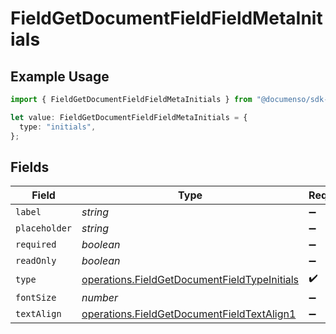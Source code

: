 # FieldGetDocumentFieldFieldMetaInitials

## Example Usage

```typescript
import { FieldGetDocumentFieldFieldMetaInitials } from "@documenso/sdk-typescript/models/operations";

let value: FieldGetDocumentFieldFieldMetaInitials = {
  type: "initials",
};
```

## Fields

| Field                                                                                                        | Type                                                                                                         | Required                                                                                                     | Description                                                                                                  |
| ------------------------------------------------------------------------------------------------------------ | ------------------------------------------------------------------------------------------------------------ | ------------------------------------------------------------------------------------------------------------ | ------------------------------------------------------------------------------------------------------------ |
| `label`                                                                                                      | *string*                                                                                                     | :heavy_minus_sign:                                                                                           | N/A                                                                                                          |
| `placeholder`                                                                                                | *string*                                                                                                     | :heavy_minus_sign:                                                                                           | N/A                                                                                                          |
| `required`                                                                                                   | *boolean*                                                                                                    | :heavy_minus_sign:                                                                                           | N/A                                                                                                          |
| `readOnly`                                                                                                   | *boolean*                                                                                                    | :heavy_minus_sign:                                                                                           | N/A                                                                                                          |
| `type`                                                                                                       | [operations.FieldGetDocumentFieldTypeInitials](../../models/operations/fieldgetdocumentfieldtypeinitials.md) | :heavy_check_mark:                                                                                           | N/A                                                                                                          |
| `fontSize`                                                                                                   | *number*                                                                                                     | :heavy_minus_sign:                                                                                           | N/A                                                                                                          |
| `textAlign`                                                                                                  | [operations.FieldGetDocumentFieldTextAlign1](../../models/operations/fieldgetdocumentfieldtextalign1.md)     | :heavy_minus_sign:                                                                                           | N/A                                                                                                          |